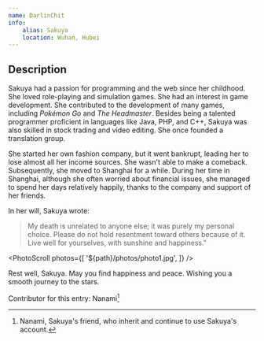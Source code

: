 ```yaml
---
name: DarlinChit
info:
    alias: Sakuya
    location: Wuhan, Hubei
---
```


## Description

Sakuya had a passion for programming and the web since her childhood. She loved role-playing and simulation games.
She had an interest in game development.
She contributed to the development of many games, including *Pokémon Go* and *The Headmaster*.
Besides being a talented programmer proficient in languages like Java, PHP, and C++, Sakuya was also skilled in stock trading and video editing.
She once founded a translation group.

She started her own fashion company, but it went bankrupt, leading her to lose almost all her income sources.
She wasn't able to make a comeback.
Subsequently, she moved to Shanghai for a while.
During her time in Shanghai, although she often worried about financial issues, she managed to spend her days relatively happily, thanks to the company and support of her friends.

In her will, Sakuya wrote:
> My death is unrelated to anyone else; it was purely my personal choice. Please do not hold resentment toward others because of it. Live well for yourselves, with sunshine and happiness."

<PhotoScroll photos={[
    '${path}/photos/photo1.jpg',
]} />

Rest well, Sakuya. May you find happiness and peace. Wishing you a smooth journey to the stars.

Contributor for this entry: Nanami[^1]

[^1]: Nanami, Sakuya's friend, who inherit and continue to use Sakuya's account.
